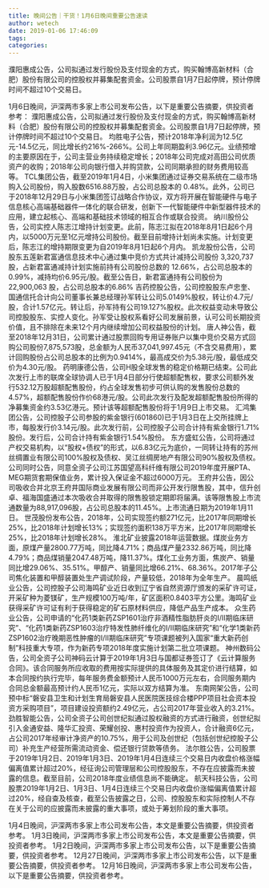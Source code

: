 ```yaml
---
title: 晚间公告｜干货！1月6日晚间重要公告速读
author: wetech
date: 2019-01-06 17:46:09
tags: 
categories: 
---
```

濮阳惠成公告，公司拟通过发行股份及支付现金的方式，购买翰博高新材料（合肥）股份有限公司的控股权并募集配套资金。公司股票自1月7日起停牌，预计停牌时间不超过10个交易日。
<!-- more -->
1月6日晚间，沪深两市多家上市公司发布公告，以下是重要公告摘要，供投资者参考：
濮阳惠成公告，公司拟通过发行股份及支付现金的方式，购买翰博高新材料（合肥）股份有限公司的控股权并募集配套资金。公司股票自1月7日起停牌，预计停牌时间不超过10个交易日。
均胜电子公告，预计2018年净利润为12.5亿元-14.5亿元，同比增长约216%-266%。公司上年同期盈利3.96亿元。业绩预增的主要原因在于，公司主营业务持续稳定增长；2018年公司完成对高田公司优质资产的收购；2018年公司向银行借入并购贷款，公司同期承担的财务费用较高等。
TCL集团公告，截至2019年1月4日，小米集团通过证券交易系统在二级市场购入公司股份，购入股数6516.88万股，占公司总股本的 0.48%。此外，公司已于2018年12月29日与小米集团签订战略合作协议，双方将开展在智能硬件与电子信息核心高端基础器件一体化的联合研发，创新下一代智能硬件中新型器件技术的应用，建立起核心、高端和基础技术领域的相互合作或联合投资。
纳川股份公告，公司实控人陈志江增持计划变更。此前，陈志江拟在2018年8月1日起6个月内，以5000万元至1亿元增持公司股份。截至目前增持计划尚未实施。计划变更后，陈志江的增持期限变更为自2019年8月1日起6个月内。
凯龙股份公告，公司股东五莲新君富通信息技术中心通过集中竞价方式共计减持公司股份 3,320,737 股，占新君富通减持计划实施前持有公司股份总数的 12.66%，占公司总股本的0.99%，减持均价6.95元/股。截至公告日，新君富通持有公司股份为22,900,063 股，占公司总股本的6.86%
吉药控股公告，公司控股股东卢忠奎、国通信托合计向公司董事长兼总经理孙军转让公司5.0149%股权，转让价4.7元/股，合计1.57亿元。转让后，孙军持有公司19.127%股权。此次权益变动未导致公司控股股东、实控人变化。孙军受让股权系看好公司发展前景，认可公司长期投资价值，且不排除在未来12个月内继续增加公司权益股份的计划。
唐人神公告，截至2018年12月31日，公司累计通过股票回购专用证券账户以集中竞价交易方式回购公司股份7,875,573股，总金额为人民币37,041,997.45元（不含交易费用），累计回购股份占公司总股本的比例为0.9414%，最高成交价为5.38元/股，最低成交价为4.30元/股。
药明康德公告，公司H股全球发售的稳定价格期已结束。公司此次发行上市的联席全球协调人已于1月4日部分行使超额配售权，要求公司额外发行532.12万股超额配售股份，约占全球发售初步可供认购的发售股份总数的4.57%，超额配售股份作价68港元/股。公司此次发行及配发超额配售股份所得的净募集资金约3.53亿港元。预计该等超额配售股份将于1月9日上市交易。
汇鸿集团公告，公司控股子公司参股的紫金银行(601860)已于1月3日在上交所挂牌上市，每股发行价3.14元/股。此次发行前，公司控股子公司合计持有紫金银行1.71%股份。发行后，公司合计持有紫金银行1.54%股份。
东方盛虹公告，公司将通过产权交易机构，以“股权+债权”的形式，以6.83亿元为底价，一同转让持有的苏州丝绸置业有限公司100%股权及债权、吴江丝绸房地产有限公司90%股权及债权。公司同时公告，同意全资子公司江苏国望高科纤维有限公司2019年度开展PTA、MEG期货套期保值业务，累计投入保证金不超过6000万元。
王府井公告，因公司吸收合并北京王府井国际商业发展有限公司而非公开发行限售股，其中，信升创卓、福海国盛通过本次吸收合并取得的限售股锁定期即将届满。该等限售股上市流通数量为88,917,096股，占公司总股本的11.45%。上市流通日期为2019年1月11日。
世茂股份发布公告，2018年，公司实现签约额271亿元，比2017年同期增长25%，比2018年计划增长13%；实现签约面积138万平方米，比2017年同期增长25%，比2018年计划增长28%。
淮北矿业披露2018年运营数据。煤炭业务方面，原煤产量2800.77万吨，同比降4.71%；商品煤产量2332.86万吨，同比降4.79%；商品煤销量2047.48万吨，降11.37%。煤化工业务方面，焦炭产、销量同比增29.06%、35.51%。甲醇产、销量同比增66.21%、68.36%。2017年子公司焦化装置和甲醇装置处生产调试阶段，产量较低，2018年为全年生产。
晨鸣纸业公告，公司控股子公司海鸣矿业近日收到辽宁省自然资源厅颁发的采矿许可证，开采矿种为菱镁矿，生产规模100万吨/年，矿区面积0.8403平方公里。海鸣矿业获得采矿许可证有利于获得稳定的矿石原材料供应，降低产品生产成本。
众生药业公告，公司申请的“化药1类新药ZSP1601治疗非酒精性脂肪肝炎的I/II期临床研究”、“化药1类新药ZSP1603治疗特发性肺纤维化的I/II期临床研究”和“化学1类新药ZSP1602治疗晚期恶性肿瘤的I/II期临床研究”专项课题被列入国家“重大新药创制”科技重大专项，作为新药专项2018年度实施计划第二批立项课题。
神州数码公告，公司全资子公司神码云计算于2019年1月3日与国都证券签订了《云计算服务合同》。该合同服务所应收取的费用按实际提供的具体服务及其定价进行结算，如本合同按约执行完毕，每年服务费金额预计人民币1000万元左右，合同服务期内合同总金额最高预计约人民币1亿元，实际以双方结算为准。
东南网架公告，公司预中标“磐安县卫生和计划生育局磐安县人民医院医技综合楼PPP项目社会资本投资方采购项目”，项目建设投资额约2.49亿元，占公司2017年营业收入的3.21%。
劲胜智能公告，公司全资子公司创世纪拟通过股权融资的方式进行融资，创世纪拟引入金通安益、隆华汇投资、荣耀创投、惠村投资作为投资人，合计融资6亿元，占公司2017年经审计净资产的10.75%，用于公司及创世纪（包括创世纪控股子公司）补充生产经营所需流动资金、偿还银行贷款等债务。
法尔胜公告，公司股票于2019年1月2日、2019年1月3日、2019年1月4日连续三个交易日内收盘价格涨幅偏离值累计超过20%，经征询公司管理层和公司控股股东，不存在应披露而未披露的信息。截至目前，公司2018年度业绩信息尚不能确定。
航天科技公告，公司股票2019年1月2日、1月3日、1月4日连续三个交易日内收盘价涨幅偏离值累计超过20%，经自查及核查，截至公告披露之日，公司、控股股东和实际控制人不存在关于公司的应披露而未披露的重大事项，或处于筹划阶段的重大事项。
 
 
1月4日晚间，沪深两市多家上市公司发布公告，本文是重要公告摘要，供投资者参考。
1月3日晚间，沪深两市多家上市公司发布公告，本文是重要公告摘要，供投资者参考。
1月2日晚间，沪深两市多家上市公司发布公告，以下是重要公告摘要，供投资者参考。
12月27日晚间，沪深两市多家上市公司发布公告，以下是重要公告摘要，供投资者参考。
12月16日晚间，沪深两市多家上市公司发布公告，以下是重要公告摘要，供投资者参考。
